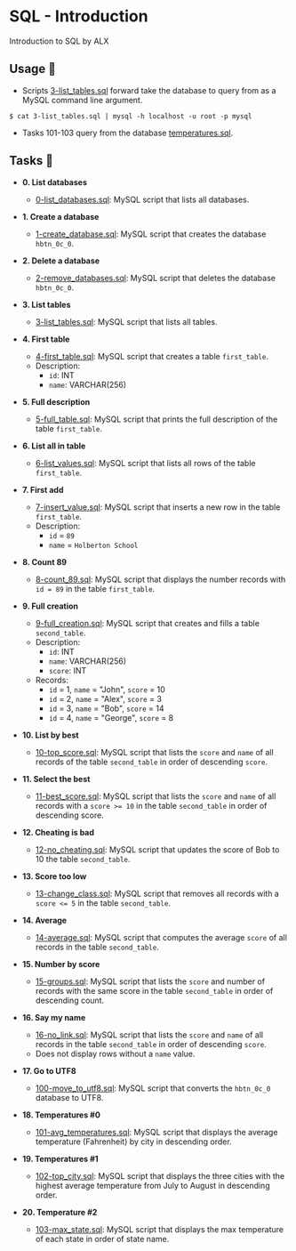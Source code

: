 # SQL - Introduction

Introduction to SQL by ALX

## Usage :dolphin:

- Scripts [3-list_tables.sql](./3-list_tables.sql) forward take the database to query
  from as a MySQL command line argument.

```
$ cat 3-list_tables.sql | mysql -h localhost -u root -p mysql
```

- Tasks 101-103 query from the database [temperatures.sql](./temperatures.sql).

## Tasks :page_with_curl:

- **0. List databases**

  - [0-list_databases.sql](./0-list_databases.sql): MySQL script that lists all databases.

- **1. Create a database**

  - [1-create_database.sql](./1-create_database.sql): MySQL script that creates the database
    `hbtn_0c_0`.

- **2. Delete a database**

  - [2-remove_databases.sql](./2-remove_databases.sql): MySQL script that deletes the database
    `hbtn_0c_0`.

- **3. List tables**

  - [3-list_tables.sql](./3-list_tables.sql): MySQL script that lists all tables.

- **4. First table**

  - [4-first_table.sql](./4-first_table.sql): MySQL script that creates a table `first_table`.
  - Description:
    - `id`: INT
    - `name`: VARCHAR(256)

- **5. Full description**

  - [5-full_table.sql](./5-full_table.sql): MySQL script that prints the full description of the
    table `first_table`.

- **6. List all in table**

  - [6-list_values.sql](./6-list_values.sql): MySQL script that lists all rows of the table
    `first_table`.

- **7. First add**

  - [7-insert_value.sql](./7-insert_value.sql): MySQL script that inserts a new row in the table
    `first_table`.
  - Description:
    - `id` = `89`
    - `name` = `Holberton School`

- **8. Count 89**

  - [8-count_89.sql](./8-count_89.sql): MySQL script that displays the number records with `id = 89` in the table `first_table`.

- **9. Full creation**

  - [9-full_creation.sql](./9-full_creation.sql): MySQL script that creates and fills a table
    `second_table`.
  - Description:
    - `id`: INT
    - `name`: VARCHAR(256)
    - `score`: INT
  - Records:
    - `id` = 1, `name` = "John", `score` = 10
    - `id` = 2, `name` = "Alex", `score` = 3
    - `id` = 3, `name` = "Bob", `score` = 14
    - `id` = 4, `name` = "George", `score` = 8

- **10. List by best**

  - [10-top_score.sql](./10-top_score.sql): MySQL script that lists the `score` and `name` of all
    records of the table `second_table` in order of descending `score`.

- **11. Select the best**

  - [11-best_score.sql](./11-best_score.sql): MySQL script that lists the `score` and `name` of all
    records with a `score >= 10` in the table `second_table` in order of descending score.

- **12. Cheating is bad**

  - [12-no_cheating.sql](./12-no_cheating.sql): MySQL script that updates the score of Bob to 10
    the table `second_table`.

- **13. Score too low**

  - [13-change_class.sql](./13-change_class.sql): MySQL script that removes all records with a
    `score <= 5` in the table `second_table`.

- **14. Average**

  - [14-average.sql](./14-average.sql): MySQL script that computes the average `score` of all
    records in the table `second_table`.

- **15. Number by score**

  - [15-groups.sql](./15-groups.sql): MySQL script that lists the `score` and number of records
    with the same score in the table `second_table` in order of descending count.

- **16. Say my name**

  - [16-no_link.sql](./16-no_link.sql): MySQL script that lists the `score` and `name` of all
    records in the table `second_table` in order of descending `score`.
  - Does not display rows without a `name` value.

- **17. Go to UTF8**

  - [100-move_to_utf8.sql](./100-move_to_utf8.sql): MySQL script that converts the `hbtn_0c_0`
    database to UTF8.

- **18. Temperatures #0**

  - [101-avg_temperatures.sql](./101-avg_temperatures.sql): MySQL script that displays the average
    temperature (Fahrenheit) by city in descending order.

- **19. Temperatures #1**

  - [102-top_city.sql](./102-top_city.sql): MySQL script that displays the three cities with the
    highest average temperature from July to August in descending order.

- **20. Temperature #2**
  - [103-max_state.sql](./103-max_state.sql): MySQL script that displays the max temperature of each
    state in order of state name.
